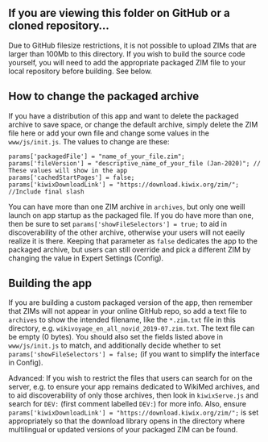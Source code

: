 ## If you are viewing this folder on GitHub or a cloned repository…

Due to GitHub filesize restrictions, it is not possible to upload ZIMs that are larger than 100Mb to this directory. If you wish to build the source code yourself, you will need to add the appropriate packaged ZIM file to your local repository before building. See below.

## How to change the packaged archive

If you have a distribution of this app and want to delete the packaged archive to save space, or change the default archive, simply delete the ZIM file here or add your own file and change some values in the `www/js/init.js`. The values to change are these:

```
params['packagedFile'] = "name_of_your_file.zim";
params['fileVersion'] = "descriptive_name_of_your_file (Jan-2020)"; // These values will show in the app
params['cachedStartPages'] = false;
params['kiwixDownloadLink'] = "https://download.kiwix.org/zim/"; //Include final slash
```

You can have more than one ZIM archive in `archives`, but only one weill launch on app startup as the packaged file. If you do have more than one, then be sure to set `params['showFileSelectors'] = true;` to aid in discoverability of the other archive, otherwise your users will not eaeily realize it is there. Keeping that parameter as `false` dedicates the app to the packaged archive, but users can still override and pick a different ZIM by changing the value in Expert Settings (Config).

## Building the app

If you are building a custom packaged version of the app, then remember that ZIMs will not appear in your online GitHub repo, so add a text file to `archives` to show the intended filename, like the `*.zim.txt` file in this directory, e.g. `wikivoyage_en_all_novid_2019-07.zim.txt`. The text file can be empty (0 bytes). You should also set the fields listed above in `www/js/init.js` to match, and additionally decide whether to set `params['showFileSelectors'] = false;` (if you want to simplify the interface in Config).

Advanced: If you wish to restrict the files that users can search for on the server, e.g. to ensure your app remains dedicated to WikiMed archives, and to aid discoverability of only those archives, then look in `kiwixServe.js` and search for `DEV:` (first comment labelled `DEV:`) for more info. Also, ensure `params['kiwixDownloadLink'] = "https://download.kiwix.org/zim/";` is set appropriately so that the download library opens in the directory where multilingual or updated versions of your packaged ZIM can be found.
